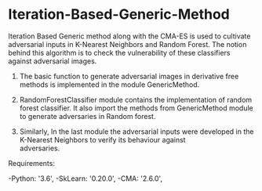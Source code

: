 # Iteration-Based-Generic-Method

Iteration Based Generic method along with the CMA-ES is used to cultivate adversarial inputs in K-Nearest Neighbors and Random Forest. The notion behind this algorithm is to check the vulnerability of these classifiers against adversarial images.


1. The basic function to generate adversarial images in derivative free methods is implemented in the module GenericMethod.

2. RandomForestClassifier module contains the implementation of random forest classifier. It also import the methods from GenericMethod        module to generate adversaries in Random forest. 

3. Similarly, In the last module the adversarial inputs were developed in the K-Nearest Neighbors to verify its behaviour against         
   adversaries. 
    
Requirements:

-Python: '3.6',
-SkLearn: '0.20.0',
-CMA: '2.6.0',


